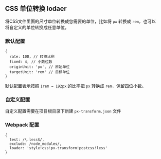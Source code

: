## CSS 单位转换 lodaer
将CSS文件里面的尺寸单位转换成您需要的单位，比如将 `px` 转换成 `rem`，也可以将自定义的单位转换成任意单位。

### 默认配置
```
{
  rate: 100, // 转换比例
  fixed: 4, // 小数位数
  originUnit: 'px', // 原始单位
  targetUnit: 'rem' // 目标单位
}
```
默认配置表示按照 `1rem = 192px` 的比率把 `px` 转换成 `rem`，保留四位小数。

### 自定义配置
自定义配置需要在项目根目录下新建 `px-transform.json` 文件

### Webpack 配置
```
{
  test: /\.less$/,
  exclude: /node_modules/,
  loader: 'style!css!px-transform!postcss!less'
}
```
